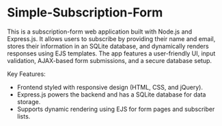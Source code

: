 # Simple-Subscription-Form

This is a subscription-form web application built with Node.js and Express.js. It allows users to subscribe by providing their name and email, stores their information in an SQLite database, and dynamically renders responses using EJS templates. The app features a user-friendly UI, input validation, AJAX-based form submissions, and a secure database setup.

Key Features:

- Frontend styled with responsive design (HTML, CSS, and jQuery).
- Express.js powers the backend and has a SQLite database for data storage.
- Supports dynamic rendering using EJS for form pages and subscriber lists.
